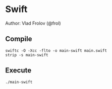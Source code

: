 # Swift

Author: Vlad Frolov (@frol)

## Compile

```
swiftc -O -Xcc -flto -o main-swift main.swift
strip -s main-swift
```

## Execute

```
./main-swift
```
